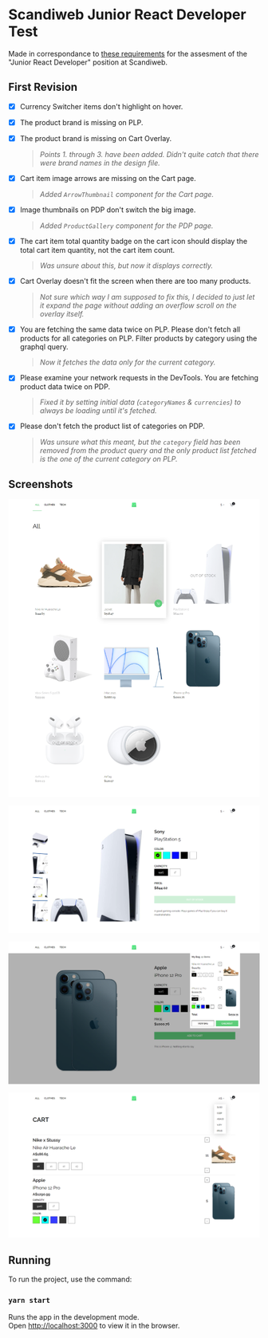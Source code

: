 # Scandiweb Junior React Developer Test

Made in correspondance to [these requirements](https://www.notion.so/Entry-React-developer-TEST-39f601f8aa3f48ac88c4a8fefda304c1) for the assesment of the "Junior React Developer" position at Scandiweb.


## First Revision

- [x] Currency Switcher items don't highlight on hover.

- [x] The product brand is missing on PLP.

- [x] The product brand is missing on Cart Overlay.

  > _Points 1. through 3. have been added. Didn't quite catch that there were brand names in the design file._

- [x] Cart item image arrows are missing on the Cart page.

  > _Added `ArrowThumbnail` component for the Cart page._

- [x] Image thumbnails on PDP don't switch the big image.

  > _Added `ProductGallery` component for the PDP page._

- [x] The cart item total quantity badge on the cart icon should display the total cart item quantity, not the cart item count.

  > _Was unsure about this, but now it displays correctly._

- [x] Cart Overlay doesn't fit the screen when there are too many products.

  > _Not sure which way I am supposed to fix this, I decided to just let it expand the page without adding an overflow scroll on the overlay itself._

- [x] You are fetching the same data twice on PLP. Please don't fetch all products for all categories on PLP. Filter products by category using the graphql query.

  > _Now it fetches the data only for the current category._

- [x] Please examine your network requests in the DevTools. You are fetching product data twice on PDP.

  > _Fixed it by setting initial data (`categoryNames` & `currencies`) to always be loading until it's fetched._

- [x] Please don't fetch the product list of categories on PDP.

  > _Was unsure what this meant, but the `category` field has been removed from the product query and the only product list fetched is the one of the current category on PLP._


## Screenshots

![PLP page image](./.image/plp.png?raw=true "PLP page")

![PDP page image](./.image/pdp.png?raw=true "PDP page")

![Cart overlay image](./.image/cart-overlay.png?raw=true "Cart overlay page")

![Cart page image](./.image/cart.png?raw=true "Cart page")

## Running

To run the project, use the command:

### `yarn start`

Runs the app in the development mode.\
Open [http://localhost:3000](http://localhost:3000) to view it in the browser.
